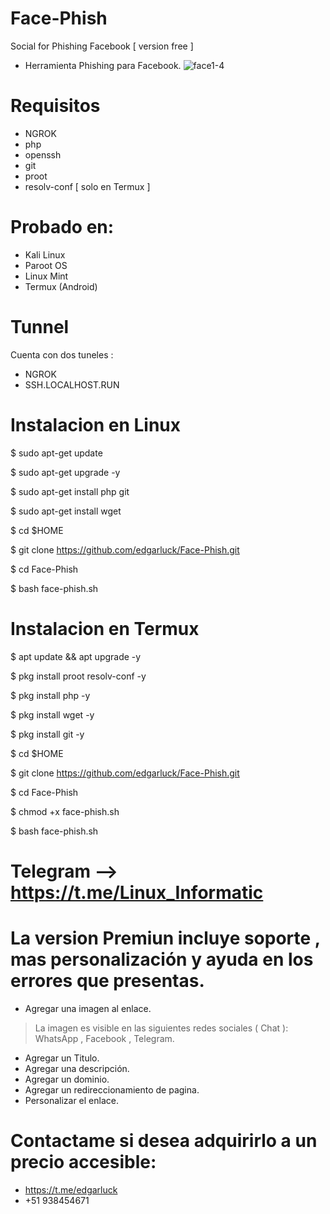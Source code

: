 # Face-Phish
Social for Phishing Facebook [ version free ]

* Herramienta Phishing para Facebook.
![face1-4](https://user-images.githubusercontent.com/76820660/156854597-6e4dd11b-972d-4e59-8b3b-5870e1c0bca9.png)


# Requisitos 

* NGROK
* php
* openssh
* git
* proot
* resolv-conf [ solo en Termux ]

# Probado en:

* Kali Linux
* Paroot OS
* Linux Mint
* Termux (Android)

# Tunnel

Cuenta con dos tuneles :

* NGROK
* SSH.LOCALHOST.RUN

# Instalacion en Linux

$ sudo apt-get update

$ sudo apt-get upgrade -y

$ sudo apt-get install php git 

$ sudo apt-get install wget

$ cd $HOME

$ git clone https://github.com/edgarluck/Face-Phish.git

$ cd Face-Phish

$ bash face-phish.sh

# Instalacion en Termux

$ apt update && apt upgrade -y

$ pkg install proot resolv-conf -y

$ pkg install php -y

$ pkg install wget -y 

$ pkg install git -y

$ cd $HOME

$ git clone https://github.com/edgarluck/Face-Phish.git

$ cd Face-Phish

$ chmod +x face-phish.sh

$ bash face-phish.sh

# Telegram --> https://t.me/Linux_Informatic

# La version Premiun incluye soporte , mas personalización y ayuda en los errores que presentas.
 
* Agregar una imagen al enlace.
> La imagen es visible en las siguientes redes sociales ( Chat ): WhatsApp , Facebook , Telegram.
* Agregar un Titulo.
* Agregar una descripción.
* Agregar un dominio.
* Agregar un redireccionamiento de pagina.
* Personalizar el enlace.

# Contactame si desea adquirirlo a un precio accesible: 
* https://t.me/edgarluck
* +51 938454671
